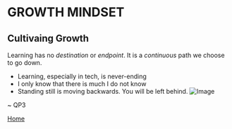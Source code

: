 # **GROWTH MINDSET**
## Cultivaing Growth

Learning has no _destination_ or _endpoint_.  It is a _continuous_ path we choose to go down.  

- Learning, especially in tech, is never-ending
- I only know that there is much I do not know
- Standing still is moving backwards.  You will be left behind.
![Image](https://images.unsplash.com/photo-1528716321680-815a8cdb8cbe?ixid=MXwxMjA3fDB8MHxwaG90by1wYWdlfHx8fGVufDB8fHw%3D&ixlib=rb-1.2.1&auto=format&fit=crop&w=820&q=80)

~ QP3

[Home](../README.md)